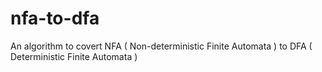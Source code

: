 # nfa-to-dfa
An algorithm to covert NFA ( Non-deterministic Finite Automata ) to DFA ( Deterministic Finite Automata )
